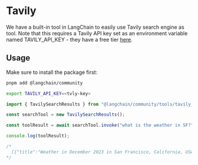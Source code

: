 # Tavily
We have a built-in tool in LangChain to easily use Tavily search engine as tool. Note that this requires a Tavily API key set as an environment variable named TAVILY_API_KEY - they have a free tier 
[here](https://tavily.com/).

## Usage
Make sure to install the package first:
```bash
pnpm add @langchain/community
```

```bash
export TAVILY_API_KEY=<tvly-key>
```

```typescript
import { TavilySearchResults } from "@langchain/community/tools/tavily_search";

const searchTool = new TavilySearchResults();

const toolResult = await searchTool.invoke("what is the weather in SF?");

console.log(toolResult);

/*
  [{"title":"Weather in December 2023 in San Francisco, California, USA","url":"https://www.timeanddate.com/weather/@5391959/historic?month=12&year=2023","content":"Currently: 52 °F. Broken clouds. (Weather station: San Francisco International Airport, USA). See more current weather Select month: December 2023 Weather in San Francisco — Graph °F Sun, Dec 17 Lo:55 6 pm Hi:57 4 Mon, Dec 18 Lo:54 12 am Hi:55 7 Lo:54 6 am Hi:55 10 Lo:57 12 pm Hi:64 9 Lo:63 6 pm Hi:64 14 Tue, Dec 19 Lo:61","score":0.96006},...]
*/
```